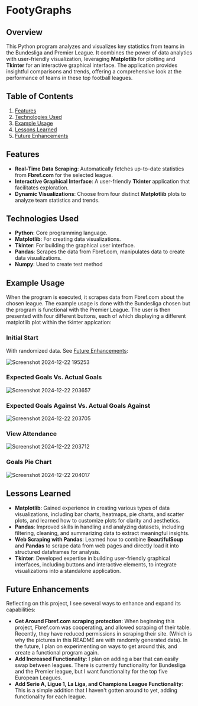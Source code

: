 # FootyGraphs

## Overview

This Python program analyzes and visualizes key statistics from teams in the Bundesliga and Premier League. It combines the power of data analytics with user-friendly visualization, leveraging **Matplotlib** for plotting and **Tkinter** for an interactive graphical interface. The application provides insightful comparisons and trends, offering a comprehensive look at the performance of teams in these top football leagues.

## Table of Contents

1. [Features](#features)
2. [Technologies Used](#technologies-used)
3. [Example Usage](#example-usage)
4. [Lessons Learned](#lessons-learned)
5. [Future Enhancements](#future-enhancements)

## Features

- **Real-Time Data Scraping**: Automatically fetches up-to-date statistics from **Fbref.com** for the selected league.
- **Interactive Graphical Interface**: A user-friendly **Tkinter** application that facilitates exploration.
- **Dynamic Visualizations**: Choose from four distinct **Matplotlib** plots to analyze team statistics and trends.

## Technologies Used

- **Python**: Core programming language.
- **Matplotlib**: For creating data visualizations.
- **Tkinter**: For building the graphical user interface.
- **Pandas**: Scrapes the data from Fbref.com, manipulates data to create data visualizations. 
- **Numpy**: Used to create test method

## Example Usage

When the program is executed, it scrapes data from Fbref.com about the chosen league. The example usage is done with the Bundesliga chosen but the program is functional with the Premier League. The user is then presented with four different buttons, each of which displaying a different matplotlib plot within the tkinter applcation:

### Initial Start
With randomized data. See [Future Enhancements](#future-enhancements):

![Screenshot 2024-12-22 195253](https://github.com/user-attachments/assets/df44ac7c-b2a4-4861-abcd-1de3ed524aa1)

### Expected Goals Vs. Actual Goals

![Screenshot 2024-12-22 203657](https://github.com/user-attachments/assets/a9a56469-4120-4975-8fe5-a3bb3bd13907)

### Expected Goals Against Vs. Actual Goals Against

![Screenshot 2024-12-22 203705](https://github.com/user-attachments/assets/6308202a-d372-4d1e-bae3-ba498edcb0bf)

### View Attendance

![Screenshot 2024-12-22 203712](https://github.com/user-attachments/assets/80207c9c-063b-45d0-86ee-07a679755bb5)

### Goals Pie Chart

![Screenshot 2024-12-22 204017](https://github.com/user-attachments/assets/7714dacb-4511-4e10-a2c6-deee0ad519b7)


## Lessons Learned

- **Matplotlib**: Gained experience in creating various types of data visualizations, including bar charts, heatmaps, pie charts, and scatter plots, and learned how to customize plots for clarity and aesthetics.  
- **Pandas**: Improved skills in handling and analyzing datasets, including filtering, cleaning, and summarizing data to extract meaningful insights.  
- **Web Scraping with Pandas**: Learned how to combine **BeautifulSoup** and **Pandas** to scrape data from web pages and directly load it into structured dataframes for analysis.  
- **Tkinter**: Developed expertise in building user-friendly graphical interfaces, including buttons and interactive elements, to integrate visualizations into a standalone application.  

## Future Enhancements

Reflecting on this project, I see several ways to enhance and expand its capabilities:

- **Get Around Fbref.com scraping protection**: When beginning this project, Fbref.com was cooperating, and allowed scraping of their table. Recently, they have reduced permissions in scraping their site. (Which is why the pictures in this README are with randomly generated data). In the future, I plan on experimenting on ways to get around this, and create a functional program again. 
- **Add Increased Functionality**: I plan on adding a bar that can easily swap between leagues. There is currently functionality for Bundesliga and the Premier league, but I want functionality for the top five European Leagues.
-  **Add Serie A, Ligue 1, La Liga, and Champions League Functionality**: This is a simple addition that I haven't gotten around to yet, adding functionality for each league. 
